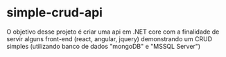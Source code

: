 # simple-crud-api

O objetivo desse projeto é criar uma api em .NET core com a finalidade de servir alguns front-end (react, angular, jquery) demonstrando um CRUD simples (utilizando banco de dados "mongoDB" e "MSSQL Server")
